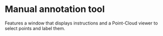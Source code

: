 # Manual annotation tool
Features a window that displays instructions and a Point-Cloud viewer to select points and label them.
